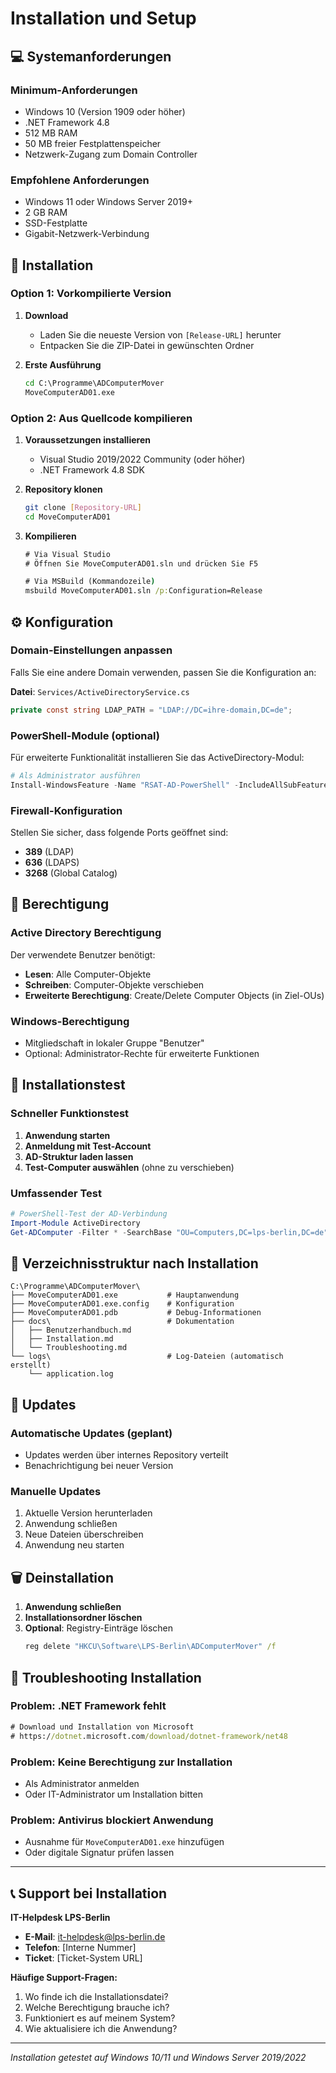 # Installation und Setup

## 💻 Systemanforderungen

### Minimum-Anforderungen
- Windows 10 (Version 1909 oder höher)
- .NET Framework 4.8
- 512 MB RAM
- 50 MB freier Festplattenspeicher
- Netzwerk-Zugang zum Domain Controller

### Empfohlene Anforderungen
- Windows 11 oder Windows Server 2019+
- 2 GB RAM
- SSD-Festplatte
- Gigabit-Netzwerk-Verbindung

## 🚀 Installation

### Option 1: Vorkompilierte Version

1. **Download**
   - Laden Sie die neueste Version von `[Release-URL]` herunter
   - Entpacken Sie die ZIP-Datei in gewünschten Ordner

2. **Erste Ausführung**
   ```cmd
   cd C:\Programme\ADComputerMover
   MoveComputerAD01.exe
   ```

### Option 2: Aus Quellcode kompilieren

1. **Voraussetzungen installieren**
   - Visual Studio 2019/2022 Community (oder höher)
   - .NET Framework 4.8 SDK

2. **Repository klonen**
   ```bash
   git clone [Repository-URL]
   cd MoveComputerAD01
   ```

3. **Kompilieren**
   ```cmd
   # Via Visual Studio
   # Öffnen Sie MoveComputerAD01.sln und drücken Sie F5

   # Via MSBuild (Kommandozeile)
   msbuild MoveComputerAD01.sln /p:Configuration=Release
   ```

## ⚙️ Konfiguration

### Domain-Einstellungen anpassen

Falls Sie eine andere Domain verwenden, passen Sie die Konfiguration an:

**Datei**: `Services/ActiveDirectoryService.cs`
```csharp
private const string LDAP_PATH = "LDAP://DC=ihre-domain,DC=de";
```

### PowerShell-Module (optional)

Für erweiterte Funktionalität installieren Sie das ActiveDirectory-Modul:

```powershell
# Als Administrator ausführen
Install-WindowsFeature -Name "RSAT-AD-PowerShell" -IncludeAllSubFeature
```

### Firewall-Konfiguration

Stellen Sie sicher, dass folgende Ports geöffnet sind:
- **389** (LDAP)
- **636** (LDAPS)
- **3268** (Global Catalog)

## 🔐 Berechtigung

### Active Directory Berechtigung

Der verwendete Benutzer benötigt:
- **Lesen**: Alle Computer-Objekte
- **Schreiben**: Computer-Objekte verschieben
- **Erweiterte Berechtigung**: Create/Delete Computer Objects (in Ziel-OUs)

### Windows-Berechtigung

- Mitgliedschaft in lokaler Gruppe "Benutzer"
- Optional: Administrator-Rechte für erweiterte Funktionen

## 🧪 Installationstest

### Schneller Funktionstest

1. **Anwendung starten**
2. **Anmeldung mit Test-Account**
3. **AD-Struktur laden lassen**
4. **Test-Computer auswählen** (ohne zu verschieben)

### Umfassender Test

```powershell
# PowerShell-Test der AD-Verbindung
Import-Module ActiveDirectory
Get-ADComputer -Filter * -SearchBase "OU=Computers,DC=lps-berlin,DC=de"
```

## 📁 Verzeichnisstruktur nach Installation

```
C:\Programme\ADComputerMover\
├── MoveComputerAD01.exe           # Hauptanwendung
├── MoveComputerAD01.exe.config    # Konfiguration
├── MoveComputerAD01.pdb           # Debug-Informationen
├── docs\                          # Dokumentation
│   ├── Benutzerhandbuch.md
│   ├── Installation.md
│   └── Troubleshooting.md
└── logs\                          # Log-Dateien (automatisch erstellt)
    └── application.log
```

## 🔄 Updates

### Automatische Updates (geplant)
- Updates werden über internes Repository verteilt
- Benachrichtigung bei neuer Version

### Manuelle Updates
1. Aktuelle Version herunterladen
2. Anwendung schließen
3. Neue Dateien überschreiben
4. Anwendung neu starten

## 🗑️ Deinstallation

1. **Anwendung schließen**
2. **Installationsordner löschen**
3. **Optional**: Registry-Einträge löschen
   ```cmd
   reg delete "HKCU\Software\LPS-Berlin\ADComputerMover" /f
   ```

## 🔧 Troubleshooting Installation

### Problem: .NET Framework fehlt
```cmd
# Download und Installation von Microsoft
# https://dotnet.microsoft.com/download/dotnet-framework/net48
```

### Problem: Keine Berechtigung zur Installation
- Als Administrator anmelden
- Oder IT-Administrator um Installation bitten

### Problem: Antivirus blockiert Anwendung
- Ausnahme für `MoveComputerAD01.exe` hinzufügen
- Oder digitale Signatur prüfen lassen

---

## 📞 Support bei Installation

**IT-Helpdesk LPS-Berlin**
- **E-Mail**: it-helpdesk@lps-berlin.de
- **Telefon**: [Interne Nummer]
- **Ticket**: [Ticket-System URL]

**Häufige Support-Fragen:**
1. Wo finde ich die Installationsdatei?
2. Welche Berechtigung brauche ich?
3. Funktioniert es auf meinem System?
4. Wie aktualisiere ich die Anwendung?

---

*Installation getestet auf Windows 10/11 und Windows Server 2019/2022*
